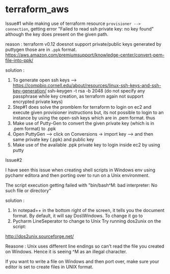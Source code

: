 # terraform_aws
Issue#1
while making use of terraform resource `provisioner --> connection`, getting error "Failed to read ssh private key: no key found"
although the key does present on the given path.

reason : terraform v0.12 doesnot support private/public keys generated by puttygen those are in `.ppk` format.
https://aws.amazon.com/premiumsupport/knowledge-center/convert-pem-file-into-ppk/

solution : 
1) To generate open ssh keys --> https://compbio.cornell.edu/about/resources/linux-ssh-keys-and-ssh-key-generation/
   ssh-keygen -t rsa -b 2048  (do not specify any passphrase while key creation, as terraform again not support encrypted private keys)
2) Step#1 does solve the promblem for terraform to login on ec2 and execute given provisioner instructions
   but, its not possible to login to an instance by using the open-ssh keys which are in .pem format. thus
3) Make use of Putty-Gen to convert the given private key (which is in .pem format) to .ppk
4) Open PuttyGen --> click on Conversions -> import key --> and then same private key (.ppk) and public key
5) Make use of the available .ppk private key to login inside ec2 by using putty


Issue#2

I have seen this issue when creating shell scripts in Windows env using pychamr editora and then porting over to run on a Unix environment.

The script execution getting failed with "bin/bash^M: bad interpreter: No such file or directory"


solution : 

1) In notepad++ in the bottom right of the screen, it tells you the document format. By default, it will say Dos\Windows. To change it go to
2) Pycharm LineSeperator to change to Unix
Try running dos2unix on the script:

http://dos2unix.sourceforge.net/


Reasone : Unix uses different line endings so can't read the file you created on Windows. Hence it is seeing ^M as an illegal character.

If you want to write a file on Windows and then port over, make sure your editor is set to create files in UNIX format.

